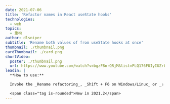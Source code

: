 ```yaml
---
date: 2021-07-06
title: 'Refactor names in React useState hooks'
technologies:
  - web
topics:
  - 重构
author: dlsniper
subtitle: 'Rename both values of from useState hooks at once'
thumbnail: ./thumbnail.png
cardThumbnail: ./card.png
shortVideo:
  poster: ./thumbnail.png
  url: https://www.youtube.com/watch?v=bgzF8nrQRjM&list=PLQ176FUIyIUZrbrlz4AY1V8VzBJKZyVlW&index=90
leadin: |
  **How to use:**

  Invoke the _Rename refactoring_, _Shift + F6 on Windows/Linux_ or _⇧ + F6 on macOS_ and the IDE will detect automatically when it's invoked on a _useState_ hook in a React application and offer to rename all names associated with them.

  <span class="tag is-rounded">New in 2021.2</span>
---
```


